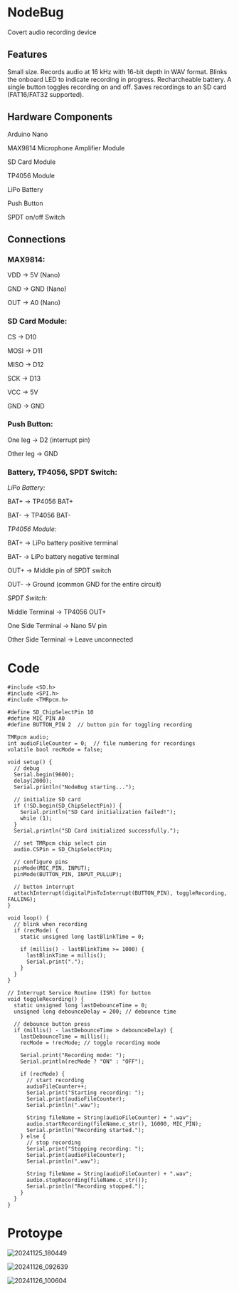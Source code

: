# NodeBug
Covert audio recording device

## Features
Small size.
Records audio at 16 kHz with 16-bit depth in WAV format.
Blinks the onboard LED to indicate recording in progress.
Recharcheable battery.
A single button toggles recording on and off.
Saves recordings to an SD card (FAT16/FAT32 supported).

## Hardware Components
Arduino Nano

MAX9814 Microphone Amplifier Module

SD Card Module

TP4056 Module

LiPo Battery

Push Button

SPDT on/off Switch

## Connections

### MAX9814:
VDD → 5V (Nano)

GND → GND (Nano)

OUT → A0 (Nano)

### SD Card Module:
CS → D10

MOSI → D11

MISO → D12

SCK → D13

VCC → 5V

GND → GND

### Push Button:
One leg → D2 (interrupt pin)

Other leg → GND

### Battery, TP4056, SPDT Switch:
*LiPo Battery:*

BAT+ → TP4056 BAT+

BAT- → TP4056 BAT-

*TP4056 Module:*

BAT+ → LiPo battery positive terminal

BAT- → LiPo battery negative terminal

OUT+ → Middle pin of SPDT switch

OUT- → Ground (common GND for the entire circuit)

*SPDT Switch:*

Middle Terminal → TP4056 OUT+

One Side Terminal → Nano 5V pin

Other Side Terminal → Leave unconnected


# Code

```
#include <SD.h>
#include <SPI.h>
#include <TMRpcm.h>

#define SD_ChipSelectPin 10 
#define MIC_PIN A0 
#define BUTTON_PIN 2  // button pin for toggling recording

TMRpcm audio;
int audioFileCounter = 0;  // file numbering for recordings
volatile bool recMode = false;

void setup() {
  // debug
  Serial.begin(9600);
  delay(2000);
  Serial.println("NodeBug starting...");

  // initialize SD card
  if (!SD.begin(SD_ChipSelectPin)) {
    Serial.println("SD Card initialization failed!");
    while (1); 
  }
  Serial.println("SD Card initialized successfully.");

  // set TMRpcm chip select pin
  audio.CSPin = SD_ChipSelectPin;

  // configure pins
  pinMode(MIC_PIN, INPUT);
  pinMode(BUTTON_PIN, INPUT_PULLUP);

  // button interrupt
  attachInterrupt(digitalPinToInterrupt(BUTTON_PIN), toggleRecording, FALLING);
}

void loop() {
  // blink when recording
  if (recMode) {
    static unsigned long lastBlinkTime = 0;

    if (millis() - lastBlinkTime >= 1000) { 
      lastBlinkTime = millis();
      Serial.print(".");
    }
  }
}

// Interrupt Service Routine (ISR) for button
void toggleRecording() {
  static unsigned long lastDebounceTime = 0;
  unsigned long debounceDelay = 200; // debounce time

  // debounce button press
  if (millis() - lastDebounceTime > debounceDelay) {
    lastDebounceTime = millis();
    recMode = !recMode; // toggle recording mode

    Serial.print("Recording mode: ");
    Serial.println(recMode ? "ON" : "OFF");

    if (recMode) {
      // start recording
      audioFileCounter++;
      Serial.print("Starting recording: ");
      Serial.print(audioFileCounter);
      Serial.println(".wav");

      String fileName = String(audioFileCounter) + ".wav";
      audio.startRecording(fileName.c_str(), 16000, MIC_PIN);
      Serial.println("Recording started.");
    } else {
      // stop recording
      Serial.print("Stopping recording: ");
      Serial.print(audioFileCounter);
      Serial.println(".wav");

      String fileName = String(audioFileCounter) + ".wav";
      audio.stopRecording(fileName.c_str());
      Serial.println("Recording stopped.");
    }
  }
}
```

# Protoype

![20241125_180449](https://github.com/user-attachments/assets/0b323708-a869-4a05-b75c-98247eb407c0)

![20241126_092639](https://github.com/user-attachments/assets/95169290-fde6-48f0-b600-c3b628923322)

![20241126_100604](https://github.com/user-attachments/assets/aa622b1f-a5c7-499e-807b-64cd3c3746d8)
